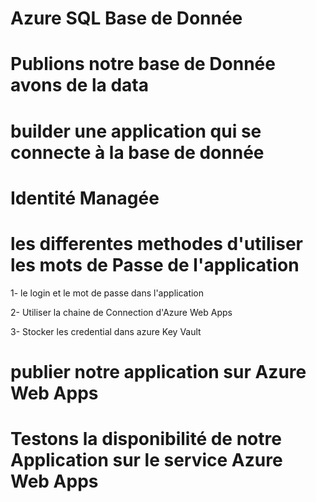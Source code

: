 # Azure SQL Base de Donnée

# Publions notre base de Donnée avons de la data

# builder une application qui se connecte à la base de donnée

# Identité Managée

# les differentes methodes d'utiliser les mots de Passe de l'application
  
   1- le login et le mot de passe dans l'application

   2- Utiliser la chaine de Connection d'Azure Web Apps

   3- Stocker les credential dans azure Key Vault

# publier notre application sur Azure Web Apps

# Testons la disponibilité de notre Application sur le service Azure Web Apps
